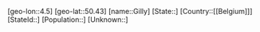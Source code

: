 ﻿---
location: [50.43,4.5]
type: City
tags:
- geo/City


SpocWebEntityId: 30458
isDeleted: false
confidential: public

---
[geo-lon::4.5]
[geo-lat::50.43]
[name::Gilly]
[State::]
[Country::[[Belgium]]]
[StateId::]
[Population::]
[Unknown::]

